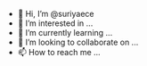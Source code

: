 - 👋 Hi, I’m @suriyaece
- 👀 I’m interested in ...
- 🌱 I’m currently learning ...
- 💞️ I’m looking to collaborate on ...
- 📫 How to reach me ...

<!---
suriyaece/suriyaece is a ✨ special ✨ repository because its `README.md` (this file) appears on your GitHub profile.
You can click the Preview link to take a look at your changes.
--->
